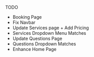 TODO

- Booking Page
- Fix Navbar
- Update Services page + Add Pricing
- Services Dropdown Menu Matches
- Update Questions Page
- Questions Dropdown Matches
- Enhance Home Page

